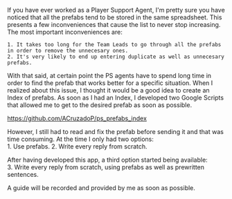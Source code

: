 If you have ever worked as a Player Support Agent, I'm pretty sure you have noticed that all the prefabs tend to be stored in the same spreadsheet. This presents a few inconveniences that cause the list to never stop increasing. The most important inconveniences are:

    1. It takes too long for the Team Leads to go through all the prefabs in order to remove the unnecesary ones.
    2. It's very likely to end up entering duplicate as well as unnecesary prefabs.

With that said, at certain point the PS agents have to spend long time in order to find the prefab that works better for a specific situation. When I realized about this issue, I thought it would be a good idea to create an Index of prefabs. As soon as I had an Index, I developed two Google Scripts that allowed me to get to the desired prefab as soon as possible.

https://github.com/ACruzadoP/ps_prefabs_index

However, I still had to read and fix the prefab before sending it and that was time consuming. At the time I only had two options:<br />
    1. Use prefabs.
    2. Write every reply from scratch.


  
After having developed this app, a third option started being available:<br />
    3. Write every reply from scratch, using prefabs as well as prewritten sentences.


A guide will be recorded and provided by me as soon as possible.
